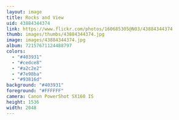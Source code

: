 ```yaml
---
layout: image
title: Rocks and View
uid: 43884344374
link: https://www.flickr.com/photos/160685305@N03/43884344374
thumb: images/thumbs/43884344374.jpg
image: images/43884344374.jpg
album: 72157671124488797
colors: 
  - "#403931"
  - "#cedce8"
  - "#a2c2e2"
  - "#7e98ba"
  - "#93816d"
background: "#403931"
foreground: "#FFFFFF"
camera: Canon PowerShot SX160 IS
height: 1536
width: 2048
---
```


